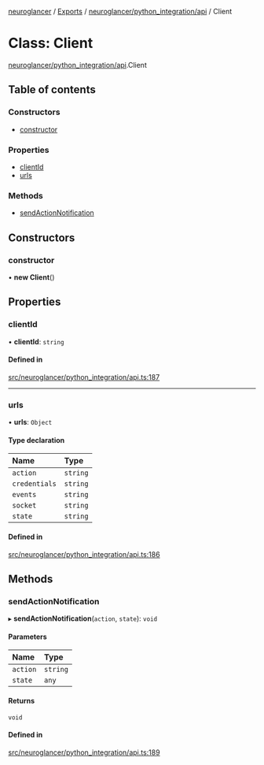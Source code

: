 [neuroglancer](../README.md) / [Exports](../modules.md) / [neuroglancer/python\_integration/api](../modules/neuroglancer_python_integration_api.md) / Client

# Class: Client

[neuroglancer/python_integration/api](../modules/neuroglancer_python_integration_api.md).Client

## Table of contents

### Constructors

- [constructor](neuroglancer_python_integration_api.Client.md#constructor)

### Properties

- [clientId](neuroglancer_python_integration_api.Client.md#clientid)
- [urls](neuroglancer_python_integration_api.Client.md#urls)

### Methods

- [sendActionNotification](neuroglancer_python_integration_api.Client.md#sendactionnotification)

## Constructors

### constructor

• **new Client**()

## Properties

### clientId

• **clientId**: `string`

#### Defined in

[src/neuroglancer/python_integration/api.ts:187](https://github.com/ActiveBrainAtlas2/neuroglancer/blob/034b457d/src/neuroglancer/python_integration/api.ts#L187)

___

### urls

• **urls**: `Object`

#### Type declaration

| Name | Type |
| :------ | :------ |
| `action` | `string` |
| `credentials` | `string` |
| `events` | `string` |
| `socket` | `string` |
| `state` | `string` |

#### Defined in

[src/neuroglancer/python_integration/api.ts:186](https://github.com/ActiveBrainAtlas2/neuroglancer/blob/034b457d/src/neuroglancer/python_integration/api.ts#L186)

## Methods

### sendActionNotification

▸ **sendActionNotification**(`action`, `state`): `void`

#### Parameters

| Name | Type |
| :------ | :------ |
| `action` | `string` |
| `state` | `any` |

#### Returns

`void`

#### Defined in

[src/neuroglancer/python_integration/api.ts:189](https://github.com/ActiveBrainAtlas2/neuroglancer/blob/034b457d/src/neuroglancer/python_integration/api.ts#L189)
